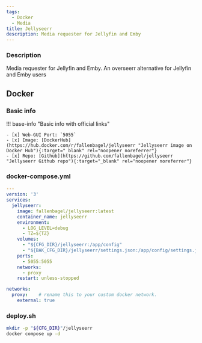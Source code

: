 ```yaml
---
tags:
  - Docker
  - Media
title: Jellyseerr
description: Media requester for Jellyfin and Emby
---
```

### Description

Media requester for Jellyfin and Emby. An overseerr alternative for Jellyfin and Emby users

## Docker

### Basic info

!!! base-info "Basic info with official links"

    - [x] Web-GUI Port: `5055`
    - [x] Image: [DockerHub](https://hub.docker.com/r/fallenbagel/jellyseerr "Jellyseerr image on Docker Hub"){:target="_blank" rel="noopener noreferrer"}
    - [x] Repo: [Github](https://github.com/fallenbagel/jellyseerr "Jellyseerr Github repo"){:target="_blank" rel="noopener noreferrer"}

### docker-compose.yml

```yaml
---
version: '3'
services:
  jellyseerr:
    image: fallenbagel/jellyseerr:latest
    container_name: jellyseerr
    environment:
      - LOG_LEVEL=debug
      - TZ=${TZ}
    volumes:
      - "${CFG_DIR}/jellyseerr:/app/config"
      - "${BAK_CFG_DIR}/jellyseerr/settings.json:/app/config/settings.json"
    ports:
      - 5055:5055
    networks:
      - proxy
    restart: unless-stopped

networks:
  proxy:    # rename this to your custom docker network.
    external: true
```

### deploy.sh

```bash
mkdir -p "${CFG_DIR}"/jellyseerr
docker compose up -d
```